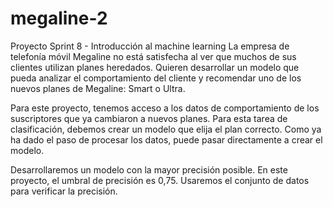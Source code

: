 # megaline-2

Proyecto Sprint 8 - Introducción al machine learning
La empresa de telefonía móvil Megaline no está satisfecha al ver que muchos de sus clientes utilizan planes heredados. Quieren desarrollar un modelo que pueda analizar el comportamiento del cliente y recomendar uno de los nuevos planes de Megaline: Smart o Ultra.

Para este proyecto, tenemos acceso a los datos de comportamiento de los suscriptores que ya cambiaron a nuevos planes. Para esta tarea de clasificación, debemos crear un modelo que elija el plan correcto. Como ya ha dado el paso de procesar los datos, puede pasar directamente a crear el modelo.

Desarrollaremos un modelo con la mayor precisión posible. En este proyecto, el umbral de precisión es 0,75. Usaremos el conjunto de datos para verificar la precisión.
